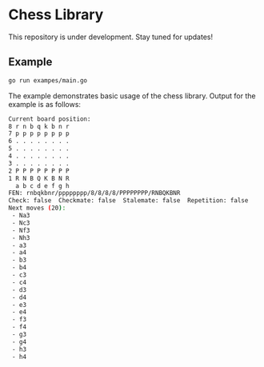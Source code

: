# Chess Library

This repository is under development. Stay tuned for updates!

## Example

```bash
go run exampes/main.go
```

The example demonstrates basic usage of the chess library. Output for the example is as follows:

```bash
Current board position:
8 r n b q k b n r 
7 p p p p p p p p 
6 . . . . . . . . 
5 . . . . . . . . 
4 . . . . . . . . 
3 . . . . . . . . 
2 P P P P P P P P 
1 R N B Q K B N R 
  a b c d e f g h
FEN: rnbqkbnr/pppppppp/8/8/8/8/PPPPPPPP/RNBQKBNR
Check: false  Checkmate: false  Stalemate: false  Repetition: false
Next moves (20):
 - Na3
 - Nc3
 - Nf3
 - Nh3
 - a3
 - a4
 - b3
 - b4
 - c3
 - c4
 - d3
 - d4
 - e3
 - e4
 - f3
 - f4
 - g3
 - g4
 - h3
 - h4
```
